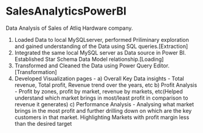 # SalesAnalyticsPowerBI
Data Analysis of Sales of Atliq Hardware company.

1. Loaded Data to local MySQLserver, performed Priliminary exploration and gained understanding of the Data using SQL queries.[Extraction]
2. Integrated the same local MySQL server as Data source in Power BI. Established Star Schema Data Model relationship.[Loading]
3. Transformed and Cleaned the Data using Power Query Editor. [Transformation]
4. Developed Visualization pages -
  a) Overall Key Data insights - Total revenue, Total profit, Revenue trend over the years, etc
  b) Profit Analysis - Profit by zones, profit by market, revenue by markets, etc(Helped understand which market brings in most/least profit in comparison to revenue it generates)
  c) Performance Analysis  - Analysing what market brings in the most profit and further drilling down on which are the key customers in that market. Highlighting Markets with profit margin less than the desired target
  
